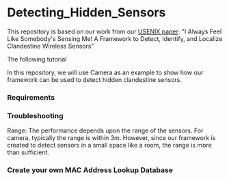 # Detecting_Hidden_Sensors

This repository is based on our work from our [USENIX paper](https://www.usenix.org/conference/usenixsecurity21/presentation/singh): "I Always Feel Like Somebody's Sensing Me! A Framework to Detect, Identify, and Localize Clandestine Wireless Sensors"

The following tutorial 

In this repository, we will use Camera as an example to show how our framework can be used to detect hidden clandestine sensors.



### Requirements




### Troubleshooting

Range: The performance depends upon the range of the sensors. For camera, typically the range is within 3m. However, since our framework is created to detect sensors in a small space like a room, the range is more than sufficient. 

### Create your own MAC Address Lookup Database

